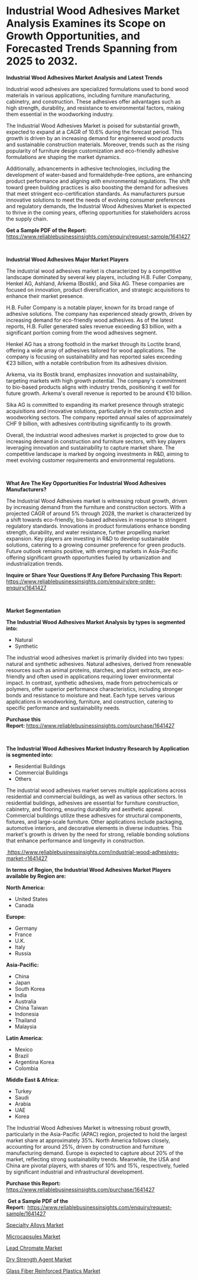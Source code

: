 <p><h1>Industrial Wood Adhesives Market Analysis Examines its Scope on Growth Opportunities, and Forecasted Trends Spanning from 2025 to 2032.</h1></p><p><strong>Industrial Wood Adhesives Market Analysis and Latest Trends</strong></p>
<p><p>Industrial wood adhesives are specialized formulations used to bond wood materials in various applications, including furniture manufacturing, cabinetry, and construction. These adhesives offer advantages such as high strength, durability, and resistance to environmental factors, making them essential in the woodworking industry.</p><p>The Industrial Wood Adhesives Market is poised for substantial growth, expected to expand at a CAGR of 10.6% during the forecast period. This growth is driven by an increasing demand for engineered wood products and sustainable construction materials. Moreover, trends such as the rising popularity of furniture design customization and eco-friendly adhesive formulations are shaping the market dynamics.</p><p>Additionally, advancements in adhesive technologies, including the development of water-based and formaldehyde-free options, are enhancing product performance and aligning with environmental regulations. The shift toward green building practices is also boosting the demand for adhesives that meet stringent eco-certification standards. As manufacturers pursue innovative solutions to meet the needs of evolving consumer preferences and regulatory demands, the Industrial Wood Adhesives Market is expected to thrive in the coming years, offering opportunities for stakeholders across the supply chain.</p></p>
<p><strong>Get a Sample PDF of the Report:&nbsp;</strong> <a href="https://www.reliablebusinessinsights.com/enquiry/request-sample/1641427?utm_campaign=1837&utm_medium=2&utm_source=Github&utm_content=ia&utm_term=30012025&utm_id=industrial-wood-adhesives">https://www.reliablebusinessinsights.com/enquiry/request-sample/1641427</a></p>
<p>&nbsp;</p>
<p><strong>Industrial Wood Adhesives Major Market Players</strong></p>
<p><p>The industrial wood adhesives market is characterized by a competitive landscape dominated by several key players, including H.B. Fuller Company, Henkel AG, Ashland, Arkema (Bostik), and Sika AG. These companies are focused on innovation, product diversification, and strategic acquisitions to enhance their market presence.</p><p>H.B. Fuller Company is a notable player, known for its broad range of adhesive solutions. The company has experienced steady growth, driven by increasing demand for eco-friendly wood adhesives. As of the latest reports, H.B. Fuller generated sales revenue exceeding $3 billion, with a significant portion coming from the wood adhesives segment.</p><p>Henkel AG has a strong foothold in the market through its Loctite brand, offering a wide array of adhesives tailored for wood applications. The company is focusing on sustainability and has reported sales exceeding €23 billion, with a notable contribution from its adhesives division.</p><p>Arkema, via its Bostik brand, emphasizes innovation and sustainability, targeting markets with high growth potential. The company's commitment to bio-based products aligns with industry trends, positioning it well for future growth. Arkema's overall revenue is reported to be around €10 billion.</p><p>Sika AG is committed to expanding its market presence through strategic acquisitions and innovative solutions, particularly in the construction and woodworking sectors. The company reported annual sales of approximately CHF 9 billion, with adhesives contributing significantly to its growth.</p><p>Overall, the industrial wood adhesives market is projected to grow due to increasing demand in construction and furniture sectors, with key players leveraging innovation and sustainability to capture market share. The competitive landscape is marked by ongoing investments in R&D, aiming to meet evolving customer requirements and environmental regulations.</p></p>
<p>&nbsp;</p>
<p><strong>What Are The Key Opportunities For Industrial Wood Adhesives Manufacturers?</strong></p>
<p><p>The Industrial Wood Adhesives market is witnessing robust growth, driven by increasing demand from the furniture and construction sectors. With a projected CAGR of around 5% through 2028, the market is characterized by a shift towards eco-friendly, bio-based adhesives in response to stringent regulatory standards. Innovations in product formulations enhance bonding strength, durability, and water resistance, further propelling market expansion. Key players are investing in R&D to develop sustainable solutions, catering to a growing consumer preference for green products. Future outlook remains positive, with emerging markets in Asia-Pacific offering significant growth opportunities fueled by urbanization and industrialization trends.</p></p>
<p><strong>Inquire or Share Your Questions If Any Before Purchasing This Report:</strong> <a href="https://www.reliablebusinessinsights.com/enquiry/pre-order-enquiry/1641427?utm_campaign=1837&utm_medium=2&utm_source=Github&utm_content=ia&utm_term=30012025&utm_id=industrial-wood-adhesives">https://www.reliablebusinessinsights.com/enquiry/pre-order-enquiry/1641427</a></p>
<p>&nbsp;</p>
<p><strong>Market Segmentation</strong></p>
<p><strong>The Industrial Wood Adhesives Market Analysis by types is segmented into:</strong></p>
<p><ul><li>Natural</li><li>Synthetic</li></ul></p>
<p><p>The industrial wood adhesives market is primarily divided into two types: natural and synthetic adhesives. Natural adhesives, derived from renewable resources such as animal proteins, starches, and plant extracts, are eco-friendly and often used in applications requiring lower environmental impact. In contrast, synthetic adhesives, made from petrochemicals or polymers, offer superior performance characteristics, including stronger bonds and resistance to moisture and heat. Each type serves various applications in woodworking, furniture, and construction, catering to specific performance and sustainability needs.</p></p>
<p><strong>Purchase this Report:&nbsp;</strong><a href="https://www.reliablebusinessinsights.com/purchase/1641427?utm_campaign=1837&utm_medium=2&utm_source=Github&utm_content=ia&utm_term=30012025&utm_id=industrial-wood-adhesives">https://www.reliablebusinessinsights.com/purchase/1641427</a></p>
<p>&nbsp;</p>
<p><strong>The Industrial Wood Adhesives Market Industry Research by Application is segmented into:</strong></p>
<p><ul><li>Residential Buildings</li><li>Commercial Buildings</li><li>Others</li></ul></p>
<p><p>The industrial wood adhesives market serves multiple applications across residential and commercial buildings, as well as various other sectors. In residential buildings, adhesives are essential for furniture construction, cabinetry, and flooring, ensuring durability and aesthetic appeal. Commercial buildings utilize these adhesives for structural components, fixtures, and large-scale furniture. Other applications include packaging, automotive interiors, and decorative elements in diverse industries. This market's growth is driven by the need for strong, reliable bonding solutions that enhance performance and longevity in construction.</p></p>
<p><a href="https://www.reliablebusinessinsights.com/industrial-wood-adhesives-market-r1641427?utm_campaign=1837&utm_medium=2&utm_source=Github&utm_content=ia&utm_term=30012025&utm_id=industrial-wood-adhesives">&nbsp;https://www.reliablebusinessinsights.com/industrial-wood-adhesives-market-r1641427</a></p>
<p><strong>In terms of Region, the Industrial Wood Adhesives Market Players available by Region are:</strong></p>
<p>
    <p> <strong> North America: </strong>
        <ul>
            <li>United States</li>
            <li>Canada</li>
        </ul>
        </p> 
    <p> <strong> Europe: </strong>
        <ul>
            <li>Germany</li>
            <li>France</li>
            <li>U.K.</li>
            <li>Italy</li>
            <li>Russia</li>
        </ul>
        </p> 
    <p> <strong> Asia-Pacific: </strong>
        <ul>
            <li>China</li>
            <li>Japan</li>
            <li>South Korea</li>
            <li>India</li>
            <li>Australia</li>
            <li>China Taiwan</li>
            <li>Indonesia</li>
            <li>Thailand</li>
            <li>Malaysia</li>
        </ul>
        </p> 
    <p> <strong> Latin America: </strong>
        <ul>
            <li>Mexico</li>
            <li>Brazil</li>
            <li>Argentina Korea</li>
            <li>Colombia</li>
        </ul>
        </p> 
    <p> <strong> Middle East & Africa: </strong>
        <ul>
            <li>Turkey</li>
            <li>Saudi</li>
            <li>Arabia</li>
            <li>UAE</li>
            <li>Korea</li>
        </ul>
    </p>
    </p>
<p><p>The Industrial Wood Adhesives Market is witnessing robust growth, particularly in the Asia-Pacific (APAC) region, projected to hold the largest market share at approximately 35%. North America follows closely, accounting for around 25%, driven by construction and furniture manufacturing demand. Europe is expected to capture about 20% of the market, reflecting strong sustainability trends. Meanwhile, the USA and China are pivotal players, with shares of 10% and 15%, respectively, fueled by significant industrial and infrastructural development.</p></p>
<p><strong>Purchase this Report: </strong><a href="https://www.reliablebusinessinsights.com/purchase/1641427?utm_campaign=1837&utm_medium=2&utm_source=Github&utm_content=ia&utm_term=30012025&utm_id=industrial-wood-adhesives">https://www.reliablebusinessinsights.com/purchase/1641427</a></p>
<p>&nbsp;<strong>Get a Sample PDF of the Report:&nbsp;&nbsp;</strong><a href="https://www.reliablebusinessinsights.com/enquiry/request-sample/1641427?utm_campaign=1837&utm_medium=2&utm_source=Github&utm_content=ia&utm_term=30012025&utm_id=industrial-wood-adhesives">https://www.reliablebusinessinsights.com/enquiry/request-sample/1641427</a></p>
<p><strong></strong></p>
<p><p><a href="https://github.com/rebheelder/Market-Research-Report-List-1/blob/main/specialty-alloys-market.md?utm_campaign=1837&utm_medium=2&utm_source=Github&utm_content=ia&utm_term=30012025&utm_id=industrial-wood-adhesives">Specialty Alloys Market</a></p><p><a href="https://github.com/martomiko755/Market-Research-Report-List-1/blob/main/microcapsules-market.md?utm_campaign=1837&utm_medium=2&utm_source=Github&utm_content=ia&utm_term=30012025&utm_id=industrial-wood-adhesives">Microcapsules Market</a></p><p><a href="https://github.com/zitanebeibit9/Market-Research-Report-List-1/blob/main/lead-chromate-market.md?utm_campaign=1837&utm_medium=2&utm_source=Github&utm_content=ia&utm_term=30012025&utm_id=industrial-wood-adhesives">Lead Chromate Market</a></p><p><a href="https://github.com/alanepetevi/Market-Research-Report-List-1/blob/main/dry-strength-agent-market.md?utm_campaign=1837&utm_medium=2&utm_source=Github&utm_content=ia&utm_term=30012025&utm_id=industrial-wood-adhesives">Dry Strength Agent Market</a></p><p><a href="https://github.com/loppibsr/Market-Research-Report-List-1/blob/main/glass-fiber-reinforced-plastics-market.md?utm_campaign=1837&utm_medium=2&utm_source=Github&utm_content=ia&utm_term=30012025&utm_id=industrial-wood-adhesives">Glass Fiber Reinforced Plastics Market</a></p></p>